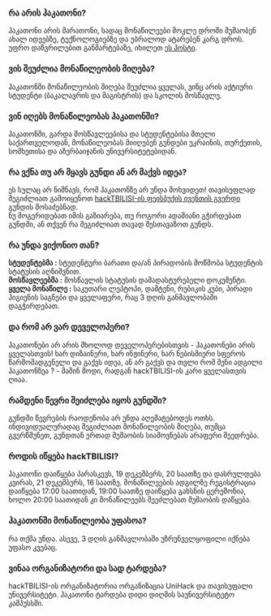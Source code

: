 ### რა არის ჰაკათონი?
ჰაკათონი არის მარათონი, სადაც მონაწილეები მოკლე დროში მუშაობენ ახალ იდეებზე, ტექნოლოგიებზე და უბრალოდ ატარებენ კარგ დროს. უფრო დაწვრილებით განმარტებაზე, იხილეთ 
[ეს პოსტი](http://goo.gl/AI8s3v).

### ვის შეუძლია მონაწილეობის მიღება?
ჰაკათონში მონაწილეობის მიღება შეუძლია ყველას, ვინც არის აქტიური სტუდენტი (ბაკალავრის და მაგისტრის) და სკოლის მოსწავლე.

### ვინ იღებს მონაწილეობას ჰაკათონში?
ჰაკათონში, გარდა მოსწავლეებისა და სტუდენტებისა მთელი საქართველოდან, მონაწილეობას მიიღებენ გუნდები უკრაინის, თურქეთის, სომხეთისა და აზერბაიჯანის უნივერსიტეტებიდან.

### რა ვქნა თუ არ მყავს გუნდი ან არ მაქვს იდეა?
ეს სულაც არ ნიშნავს, რომ ჰაკათონზე არ უნდა მოხვიდეთ!
თავისუფლად შეგიძლიათ გამოიყენოთ [hackTBILISI-ის ფეისბუქის ივენთის გვერდი](http://goo.gl/3YH8Kx) გუნდის მოსაძებნად.<br>
ნუ მოგერიდებათ იმის გაზიარება, თუ როგორი ადამიანი გჭირდებათ გუნდში, ან თქვენ რა შეგიძლიათ თავად შესთავაზოთ გუნდს.


### რა უნდა ვიქონიო თან?
**სტუდენტებმა :** სტუდენტური ბარათი და/ან პირადობის მოწმობა სტუდენტის სტატუსის აღნიშვნით.<br>
**მოსწავლეებმა :** მოსწავლის სტატუსის დამადასტურებელი დოკუმენტი. <br>
**ყველა მონაწილე :** საკუთარი ლეპტოპი, დამტენი, რუბიკის კუბი, პირადი ჰიგიენის საგნები და ყველაფერი, რაც 3 დღის განმავლობაში დაგჭირდებათ.


### და რომ არ ვარ დეველოპერი?
ჰაკათონები არ არის მხოლოდ  დეველოპერებისთვის - ჰაკათონები არის ყველასთვის! ხარ დიზაინერი, ხარ ინჟინერი, ხარ ნებისმიერი სფეროს წარმომადგენელი და გაქვს იდეა, ან არ გაქვს და თვლი რომ შენი ადგილი ჰაკათონზეა ? - მაშინ მოდი, რადგან hackTBILISI-ის კარი ყველასთვის ღიაა.


### რამდენი წევრი შეიძლება იყოს გუნდში?
გუნდში წევრების რაოდენობა არ უნდა აღემატებოდეს ოთხს. <br>
ინდივიდუალურადაც შეგიძლიათ მონაწილეობის მიღება, თუმცა გვერწმუნეთ, გუნდთან ერთად მუშაობის სიამოვნებას არაფერი შეედრება. 


### როდის იწყება hackTBILISI?
ჰაკათონი დაიწყება პარასკევს, 19 დეკემბერს, 20 საათზე და დასრულდება კვირას, 21 დეკემბერს, 16 საათზე.  მონაწილეების ადგილზე რეგისტრაცია დაიწყება 17:00 საათიდან, 19:00 საათზე დაიწყება გახსნის ცერემონია, ხოლო 20:00 საათიდან კი მონაწილეებს შეეძლებათ მუშაობის დაწყება. 


### ჰაკათონში მონაწილეობა უფასოა?
რა თქმა უნდა. ასევე, 3 დღის განმავლობაში უზრუნველყოფილი იქნება უფასო კვებაც.


### ვინაა ორგანიზატორი და სად ტარდება?
hackTBILISI-ის  ორგანიზატორია ორგანიზაცია UniHack და თავისუფალი უნივერსიტეტი. ჰაკათონი ტარდება დიდი დიღმის საუნივერსიტეტო კამპუსსში.
